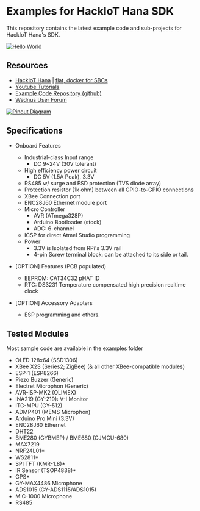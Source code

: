 Examples for HackIoT Hana SDK
=============================
This repository contains the latest example code and sub-projects for HackIoT Hana's SDK.

[![Hello World](https://img.youtube.com/vi/hEUzvTp2jGs/0.jpg)](https://www.youtube.com/watch?v=hEUzvTp2jGs)

Resources
---------
- [HackIoT Hana](http://flat.wednus.com/built-for-flat) | [flat, docker for SBCs](http://flat.wednus.com) 
- [Youtube Tutorials](https://www.youtube.com/playlist?list=PLZUCEVEg3M0zYlqqQph_oWH438ZeypqRk)
- [Example Code Repository (github)](https://github.com/wednus/hana)
- [Wednus User Forum](https://groups.google.com/d/forum/goflat)

[![Pinout Diagram](http://flat.wednus.com/_/rsrc/1549090245745/built-for-flat/hana/HackIoT%20Hana%20-%20Pinout%20Diagram.png)](http://flat.wednus.com/built-for-flat/hana)

Specifications
--------------
- Onboard Features
  - Industrial-class Input range
    - DC 9~24V (30V tolerant)
  - High efficiency power circuit
    - DC 5V (1.5A Peak), 3.3V
  - RS485 w/ surge and ESD protection (TVS diode array)
  - Protection resistor (1k ohm) between all GPIO-to-GPIO connections
  - XBee Connection port
  - ENC28J60 Ethernet module port
  - Micro Controller
    - AVR (ATmega328P)
    - Arduino Bootloader (stock)
    - ADC: 6-channel
  - ICSP for direct Atmel Studio programming
  - Power
    - 3.3V is Isolated from RPi's 3.3V rail
    - 4-pin Screw terminal block: can be attached to its side or tail.

- [OPTION] Features (PCB populated)
  - EEPROM: CAT34C32 pHAT ID
  - RTC: DS3231 Temperature compensated high precision realtime clock

- [OPTION] Accessory Adapters
  - ESP programming and others.

Tested Modules
----------------
Most sample code are available in the examples folder
- OLED 128x64 (SSD1306)
- XBee X2S (Series2; ZigBee) (& all other XBee-compatible modules)
- ESP-1 (ESP8266)
- Piezo Buzzer (Generic)
- Electret Microphon (Generic)
- AVR-ISP-MK2 (OLIMEX)
- INA219 (GY-219): V-I Monitor
- ITG-MPU (GY-512)
- ADMP401 (MEMS Microphon)
- Arduino Pro Mini (3.3V)
- ENC28J60 Ethernet
- DHT22
- BME280 (GYBMEP) / BME680 (CJMCU-680)
- MAX7219
- NRF24L01*
- WS2811*
- SPI TFT (KMR-1.8)*
- IR Sensor (TSOP4838)*
- GPS*
- GY-MAX4486 Microphone
- ADS1015 (GY-ADS1115/ADS1015)
- MIC-1000 Microphone
- RS485